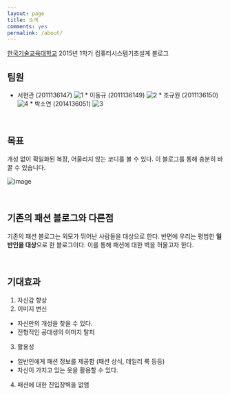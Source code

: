 ```yaml
---
layout: page
title: 소개
comments: yes
permalink: /about/
---
```


[한국기술교육대학교](http://www.koreatech.ac.kr/ "한국기술교육대학교")
2015년 1학기 컴퓨터시스템기초설계 블로그 
<br/>

팀원
------
* 서현관 (2011136147) ![1](https://lh5.googleusercontent.com/--zHAtBZYidE/VWh4WIXd67I/AAAAAAAABAQ/apesMukUowk/w410-h547-no/1.jpg) * 이동규 (2011136149) ![2](https://lh6.googleusercontent.com/-qeLapQGl0ag/VWh4ZS8DRXI/AAAAAAAABAo/Or59qKtBr_c/w729-h547-no/3.jpg) * 조규원 (2011136150) ![4](https://lh5.googleusercontent.com/-Bv9RCoDhohU/VWh89_TaCII/AAAAAAAABA8/CRGVBw3tMH0/w308-h547-no/3.jpg) * 박소연 (2014136051) ![3](https://lh4.googleusercontent.com/-uNn-_MWB9BI/VWh4Y3ipmiI/AAAAAAAABAc/yTx7hnfvmXE/w972-h547-no/2.jpg)

<br/>

목표
-------
개성 없이 획일화된 복장, 어울리지 않는 코디를 볼 수 있다. 이 블로그를 통해 충분히 바꿀 수 있습니다.

![image](https://lh5.googleusercontent.com/-tI1OZGptvwk/VWhpakjdKJI/AAAAAAAABeE/pvYtyLGxuSk/w237-h315-no/K-2.png)

<br/>

기존의 패션 블로그와 다른점
-------------------------------------
기존의 패션 블로그는 외모가 뛰어난 사람들을 대상으로 한다. 반면에 우리는 평범한 **일반인을 대상**으로 한 블로그이다. 이를 통해 패션에 대한 벽을 허물고자 한다.

<br/>

기대효과
-------------------
1. 자신감 향상
2. 이미지 변신
 - 자신만의 개성을 찾을 수 있다.
 - 전형적인 공대생의 이미지 탈피 
3. 활용성
 - 일반인에게 패션 정보를 제공함 (패션 상식, 데일리 룩 등등)
 - 자신이 가지고 있는 옷을 활용할 수 있다. 
4. 패션에 대한 진입장벽을 없앰
